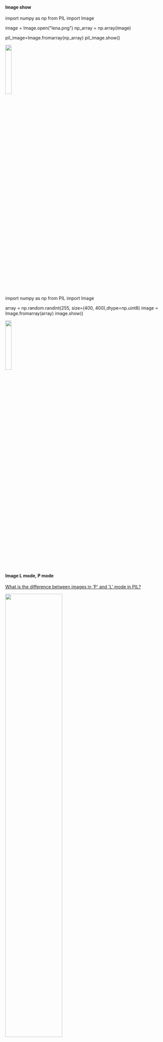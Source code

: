 #### Image show
import numpy as np
from PIL import Image

image = Image.open("lena.png")
np_array = np.array(image)

pil_image=Image.fromarray(np_array)
pil_image.show()

<img src="https://github.com/Hyeseong0317/Visualizationtool/blob/main/images/lena.PNG" width="20%">

import numpy as np 
from PIL import Image 

array = np.random.randint(255, size=(400, 400),dtype=np.uint8)
image = Image.fromarray(array)
image.show() 

<img src="https://github.com/Hyeseong0317/Visualizationtool/blob/main/images/noise.PNG" width="20%">

#### Image L mode, P mode

[What is the difference between images in 'P' and 'L' mode in PIL?](https://stackoverflow.com/questions/52307290/what-is-the-difference-between-images-in-p-and-l-mode-in-pil)

<img src="https://github.com/Hyeseong0317/Visualizationtool/blob/main/images/imageLmodePmode.PNG" width="60%">
